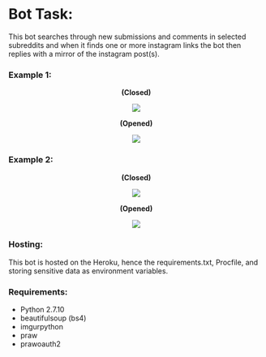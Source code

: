 # Bot Task:
This bot searches through new submissions and comments in selected subreddits and when it finds one or more instagram links the bot then replies with a mirror of the instagram post(s).


### Example 1:
<p align="center"><b>(Closed)</b></p>

<p align="center">
  <img src="http://i.imgur.com/0hMBaTY.png"/>
</p>

<p align="center"><b>(Opened)</b></p>

<p align="center">
  <img src="http://i.imgur.com/wzmpnFt.png"/>
</p>

### Example 2:
<p align="center"><b>(Closed)</b></p>

<p align="center">
  <img src="http://i.imgur.com/KsWflRL.png"/>
</p>

<p align="center"><b>(Opened)</b></p>

<p align="center">
  <img src="http://i.imgur.com/DLDJrTa.png"/>
</p>

### Hosting:
This bot is hosted on the Heroku, hence the requirements.txt, Procfile, and storing sensitive data as environment variables.

### Requirements:
* Python 2.7.10
* beautifulsoup (bs4)
* imgurpython
* praw
* prawoauth2
